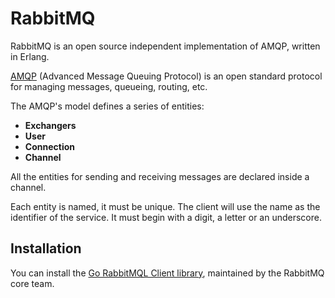 # RabbitMQ

RabbitMQ is an open source independent implementation of AMQP, written in Erlang.

[AMQP](https://en.wikipedia.org/wiki/Advanced_Message_Queuing_Protocol) (Advanced Message Queuing Protocol) is an open standard protocol for managing messages, queueing, routing, etc.

The AMQP's model defines a series of entities:
  - **Exchangers**
  - **User**
  - **Connection**
  - **Channel**

All the entities for sending and receiving messages are declared inside a channel.

Each entity is named, it must be unique. The client will use the name as the identifier of the service. It must begin with a digit, a letter or an underscore.

## Installation

You can install the [Go RabbitMQL Client library](https://github.com/rabbitmq/amqp091-go), maintained by the RabbitMQ core team.
